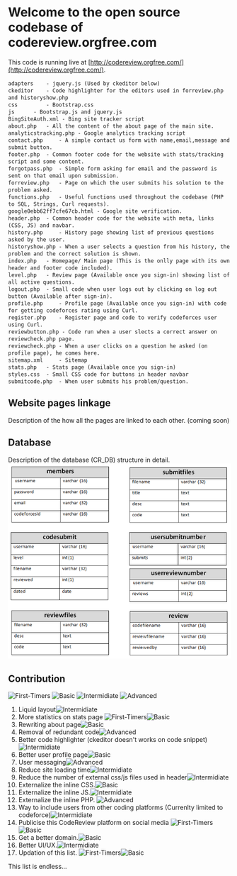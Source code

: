 # Welcome to the open source codebase of codereview.orgfree.com
This code is running live at [http://codereview.orgfree.com/](http://codereview.orgfree.com/).

 	adapters 	- jquery.js (Used by ckeditor below)
	ckeditor 	- Code highlighter for the editors used in forreview.php and historyshow.php
	css 		- Bootstrap.css
	js 		- Bootstrap.js and jquery.js
	BingSiteAuth.xml - Bing site tracker script	
	about.php 	- All the content of the about page of the main site.
	analyticstracking.php - Google analytics tracking script	
	contact.php 	- A simple contact us form with name,email,message and submit button.
	footer.php 	- Common footer code for the website with stats/tracking script and some content.
	forgotpass.php 	- Simple form asking for email and the password is sent on that email upon submission.
	forreview.php 	- Page on which the user submits his solution to the problem asked.
	functions.php 	- Useful functions used throughout the codebase (PHP to SQL, Strings, Curl requests).
	google0ebb62ff7cfe67cb.html - Google site verification.
	header.php 	- Common header code for the website with meta, links (CSS, JS) and navbar.
	history.php 	- History page showing list of previous questions asked by the user.
	historyshow.php - When a user selects a question from his history, the problem and the correct solution is shown.
	index.php 	- Homepage/ Main page (This is the onlly page with its own header and footer code included).
	level.php 	- Review page (Available once you sign-in) showing list of all active questions.
	logout.php 	- Small code when user logs out by clicking on log out button (Available after sign-in).
	profile.php 	- Profile page (Available once you sign-in) with code for getting codeforces rating using Curl. 
	register.php 	- Register page and code to verify codeforces user using Curl.
	reviewbutton.php - Code run when a user slects a correct answer on reviewcheck.php page.
	reviewcheck.php - When a user clicks on a question he asked (on profile page), he comes here.
	sitemap.xml 	- Sitemap
	stats.php 	- Stats page (Available once you sign-in)
	styles.css 	- Small CSS code for buttons in header navbar
	submitcode.php 	- When user submits his problem/question.


## Website pages linkage

Description of the how all the pages are linked to each other. (coming soon)

## Database

Description of the database (CR_DB) structure in detail.
![CR_DB database structure](CR_DB.png)

## Contribution

![First-Timers](https://img.shields.io/badge/First%20timers--ff69b4.svg)
![Basic](https://img.shields.io/badge/Basic--brightgreen.svg)
![Intermidiate](https://img.shields.io/badge/Intermidiate--yellow.svg)
![Advanced](https://img.shields.io/badge/Advanced--blue.svg)


1. Liquid layout![Intermidiate](https://img.shields.io/badge/Intermidiate--yellow.svg)
2. More statistics on stats page
![First-Timers](https://img.shields.io/badge/First%20timers--ff69b4.svg)![Basic](https://img.shields.io/badge/Basic--brightgreen.svg)
3. Rewriting about page![Basic](https://img.shields.io/badge/Basic--brightgreen.svg)
4. Removal of redundant code![Advanced](https://img.shields.io/badge/Advanced--blue.svg)
5. Better code highlighter (ckeditor doesn't works on code snippet)![Intermidiate](https://img.shields.io/badge/Intermidiate--yellow.svg)
6. Better user profile page![Basic](https://img.shields.io/badge/Basic--brightgreen.svg)
7. User messaging![Advanced](https://img.shields.io/badge/Advanced--blue.svg)
8. Reduce site loading time![Intermidiate](https://img.shields.io/badge/Intermidiate--yellow.svg)
9. Reduce the number of external css/js files used in header![Intermidiate](https://img.shields.io/badge/Intermidiate--yellow.svg)
10. Externalize the inline CSS.![Basic](https://img.shields.io/badge/Basic--brightgreen.svg)
11. Externalize the inline JS.![Intermidiate](https://img.shields.io/badge/Intermidiate--yellow.svg)
12. Externalize the inline PHP.	![Advanced](https://img.shields.io/badge/Advanced--blue.svg)
13. Way to include users from other coding platforms (Currenlty limited to codeforce)![Intermidiate](https://img.shields.io/badge/Intermidiate--yellow.svg)
14. Publicise this CodeReview platform on social media
![First-Timers](https://img.shields.io/badge/First%20timers--ff69b4.svg)![Basic](https://img.shields.io/badge/Basic--brightgreen.svg)
15. Get a better domain.![Basic](https://img.shields.io/badge/Basic--brightgreen.svg)
16. Better UI/UX.![Intermidiate](https://img.shields.io/badge/Intermidiate--yellow.svg)
17. Updation of this list.
![First-Timers](https://img.shields.io/badge/First%20timers--ff69b4.svg)![Basic](https://img.shields.io/badge/Basic--brightgreen.svg)


This list is endless...

